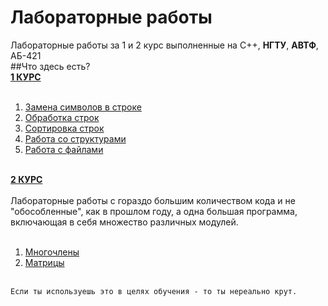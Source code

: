 # Лабораторные работы
Лабораторные работы за 1 и 2 курс выполненные на C++, **НГТУ**, **АВТФ**, АБ-421
<br>
##Что здесь есть?
<br>
[**1 КУРС**](https://github.com/whalemare/ProgLang.labs/tree/master/1%20%D0%9A%D1%83%D1%80%D1%81)
<br><br>
1. [Замена символов в строке](https://github.com/whalemare/ProgLang.labs/tree/master/1%20%D0%9A%D1%83%D1%80%D1%81/%232.%D0%97%D0%B0%D0%BC%D0%B5%D0%BD%D0%B0%20%D1%81%D0%B8%D0%BC%D0%B2%D0%BE%D0%BB%D0%BE%D0%B2(char))<br>
2. [Обработка строк](https://github.com/whalemare/ProgLang.labs/tree/master/1%20%D0%9A%D1%83%D1%80%D1%81/%233.%D0%9E%D0%B1%D1%80%D0%B0%D0%B1%D0%BE%D1%82%D0%BA%D0%B0%20%D1%81%D1%82%D1%80%D0%BE%D0%BA)<br>
3. [Сортировка строк](https://github.com/whalemare/ProgLang.labs/tree/master/1%20%D0%9A%D1%83%D1%80%D1%81/%235.%D0%A1%D0%BE%D1%80%D1%82%D0%B8%D1%80%D0%BE%D0%B2%D0%BA%D0%B0%20%D1%81%D1%82%D1%80%D0%BE%D0%BA)<br>
4. [Работа со структурами](https://github.com/whalemare/ProgLang.labs/tree/master/1%20%D0%9A%D1%83%D1%80%D1%81/%236.%D0%A1%D1%82%D1%80%D1%83%D0%BA%D1%82%D1%83%D1%80%D1%8B)<br>
5. [Работа с файлами](https://github.com/whalemare/ProgLang.labs/tree/master/1%20%D0%9A%D1%83%D1%80%D1%81/%237.%D0%A0%D0%B0%D0%B1%D0%BE%D1%82%D0%B0%20%D1%81%20%D1%84%D0%B0%D0%B9%D0%BB%D0%B0%D0%BC%D0%B8)<br><br>

[**2 КУРС**](https://github.com/whalemare/ProgLang.labs/tree/master/2%20%D0%9A%D1%83%D1%80%D1%81)
<br><br>
Лабораторные работы с гораздо большим количеством кода и не "обособленные", как в прошлом году, а одна большая программа, включающая в себя множество различных модулей.<br><br>
1. [Многочлены](https://github.com/whalemare/ProgLang.labs/tree/master/2%20%D0%9A%D1%83%D1%80%D1%81/%D0%9C%D0%BD%D0%BE%D0%B3%D0%BE%D1%87%D0%BB%D0%B5%D0%BD%D1%8B-Polynomial)<br>
2. [Матрицы](https://github.com/whalemare/MatrixConsole)<br><br>

`Если ты используешь это в целях обучения - то ты нереально крут.`

